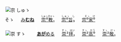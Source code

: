 <kbd><img src="lv0.svg" width="2" height="24"><img src="https://glyphwiki.org/glyph/u5b97.svg" width="24" height="24" alt="宗"></kbd>
<kbd>しゅゝ<br>そゝ</kbd>
　<img src="lv2.svg">[み**むね**](https://jisho.org/search/みむね)
　<img src="lv0.svg">[<ruby>宗⁰教₁<rt>しゅゝきゃゝ</ruby>](https://jisho.org/search/宗教)
　<img src="lv1.svg">[<ruby>宗⁰旨₃<rt>しゅゝ　し　</rt></ruby>](https://jisho.org/search/崇高)
　<img src="lv2.svg">[<ruby>宗⁰家⁰<rt>　そゝ　け　</rt></ruby>](https://jisho.org/search/崇敬)

<kbd><img src="lv1.svg" width="2" height="24"><img src="https://glyphwiki.org/glyph/u5b97.svg" width="24" height="24" alt="崇"></kbd>
<kbd>すゝ　</kbd>
　<img src="lv1.svg">[**あが**める](https://jisho.org/search/崇める)
　<img src="lv0.svg">[<ruby>崇²拝₁<rt>すゝ　はい　</rt></ruby>](https://jisho.org/search/崇拝)
　<img src="lv1.svg">[<ruby>崇²高⁰<rt>すゝ　かう　</ins></rt></ruby>](https://jisho.org/search/崇高)
　<img src="lv2.svg">[<ruby>崇²敬₁<rt>すゝ　けゝ　</rt></ruby>](https://jisho.org/search/崇敬)




